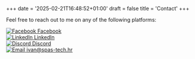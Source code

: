 +++
date = '2025-02-21T16:48:52+01:00'
draft = false
title = 'Contact'
+++

Feel free to reach out to me on any of the following platforms:

<div class="contact-icons">
    <a href="https://www.facebook.com/profile.php?id=61572538727928" target="_blank">
        <img src="/images/facebook.svg" alt="Facebook">
        <span>Facebook</span>
    </a>
    <br>
    <a href="https://www.linkedin.com/in/ivan-spasi%C4%87-439374127/" target="_blank">
        <img src="/images/linkedin.svg" alt="LinkedIn">
        <span>LinkedIn</span>
    </a>
    <br>
    <a href="https://discord.com/users/604982657474101248" target="_blank">
        <img src="/images/discord.svg" alt="Discord">
        <span>Discord</span>
    </a>
    <br>
    <a href="mailto:your@email.com">
        <img src="/images/email.svg" alt="Email">
        <span>ivan@spas-tech.hr</span>
    </a>
</div>